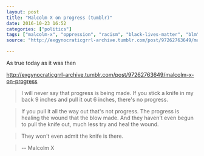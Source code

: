 ```yaml
---
layout: post
title: "Malcolm X on progress (tumblr)"
date: 2016-10-23 16:52
categories: ["politics"]
tags: ["malcolm-x", "oppression", "racism", "black-lives-matter", "blm"]
source: "http://exgynocraticgrrl-archive.tumblr.com/post/97262763649/malcolm-x-on-progress/embed"

---
```


As true today as it was then


 <div class="tumblr-post" data-href="https://embed.tumblr.com/embed/post/YWv_FoOPNH9Y7WuGnxJ6xQ/97262763649" data-did="ad5d9ba35dd141bd8fc66402e9940f6665de52f5"><a href="http://exgynocraticgrrl-archive.tumblr.com/post/97262763649/malcolm-x-on-progress">http://exgynocraticgrrl-archive.tumblr.com/post/97262763649/malcolm-x-on-progress</a></div>  <script async src="https://assets.tumblr.com/post.js"></script>

> I will never say that progress is being made. If you stick a knife in my back 9 inches and pull it out 6 inches, there's no progress.

> If you pull it all the way out that's not progress.
> The progress is healing the wound that the blow made.
> And they haven't even begun to pull the knife out, much
> less try and heal the wound.

> They won't even admit the knife is there.

> -- Malcolm X
